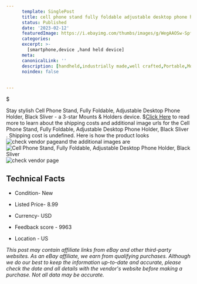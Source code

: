 ```yaml
---
      template: SinglePost
      title: cell phone stand fully foldable adjustable desktop phone holder black sliver 
      status: Published
      date: '2023-02-12'
      featuredImage: https://i.ebayimg.com/thumbs/images/g/WegAAOSw-Spfti4y/s-l225.jpg
      categories: 
      excerpt: >-
        [smartphone,device ,hand held device]
      meta:
      canonicalLink: ''
      description: [handheld,industrially made,well crafted,Portable,Mobile,Compact,Convenient,Lightweight,Maneuverable,Man-portable,Miniature,Carriable,Hand-held,Light,Holdable,Transportable,Mobile device,Pocket-sized,On-the-go,Wireless,Cordless,Compact size,Convenient size, smartphone,device ,hand held device]
      noindex: false
      
        
---
```

$

Stay stylish Cell Phone Stand, Fully Foldable, Adjustable Desktop Phone Holder, Black Sliver  - a 3-star Mounts & Holders device.
$[Click Here](https://www.ebay.com/itm/383818568991?hash=item595d5e951f%3Ag%3AWegAAOSw-Spfti4y&mkevt=1&mkcid=1&mkrid=711-53200-19255-0&campid=%253CePNCampaignId%253E&customid=%253CreferenceId%253E&toolid=10049) to read more to learn about the shipping costs and additional image urls for the Cell Phone Stand, Fully Foldable, Adjustable Desktop Phone Holder, Black Sliver . Shipping cost is undefined. Here is how the product looks ![check vendor page](https://i.ebayimg.com/thumbs/images/g/WegAAOSw-Spfti4y/s-l225.jpg)and the additional images are![Cell Phone Stand, Fully Foldable, Adjustable Desktop Phone Holder, Black Sliver ](https://i.ebayimg.com/images/g/WegAAOSw-Spfti4y/s-l1600.jpg)![check vendor page](https://origin-galleryplus.ebayimg.com/ws/web/383818568991_2_0_1/225x225.jpg,https://origin-galleryplus.ebayimg.com/ws/web/383818568991_3_0_1/225x225.jpg,https://origin-galleryplus.ebayimg.com/ws/web/383818568991_4_0_1/225x225.jpg,https://origin-galleryplus.ebayimg.com/ws/web/383818568991_5_0_1/225x225.jpg,https://origin-galleryplus.ebayimg.com/ws/web/383818568991_6_0_1/225x225.jpg,https://origin-galleryplus.ebayimg.com/ws/web/383818568991_7_0_1/225x225.jpg)



 ## Technical Facts 



     
      

 - Condition- New 


      

 - Listed Price- 8.99 


      

 - Currency- USD 


      

 - Feedback score - 9963 


      

 - Location - US 


      
      

 *_This post may contain affiliate links from eBay and other third-party websites. As an eBay affiliate, we earn from qualifying purchases. Although we do our best to keep the information up-to-date and accurate, please check the date and all details with the vendor's website before making a purchase. Not all data may be accurate._*






